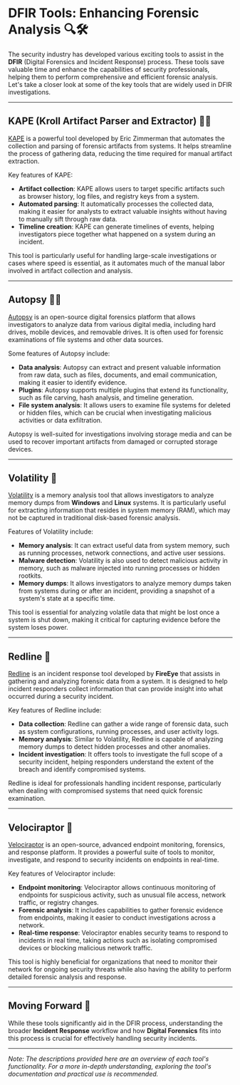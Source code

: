 # DFIR Tools: Enhancing Forensic Analysis 🔍🛠️
The security industry has developed various exciting tools to assist in the **DFIR** (Digital Forensics and Incident Response) process. These tools save valuable time and enhance the capabilities of security professionals, helping them to perform comprehensive and efficient forensic analysis. Let's take a closer look at some of the key tools that are widely used in DFIR investigations.

---

## KAPE (Kroll Artifact Parser and Extractor) 🧑‍💻

[KAPE](https://www.kroll.com/en/insights/publications/cyber/kroll-artifact-parser-extractor-kape) is a powerful tool developed by Eric Zimmerman that automates the collection and parsing of forensic artifacts from systems. It helps streamline the process of gathering data, reducing the time required for manual artifact extraction. 

Key features of KAPE:
- **Artifact collection**: KAPE allows users to target specific artifacts such as browser history, log files, and registry keys from a system. 
- **Automated parsing**: It automatically processes the collected data, making it easier for analysts to extract valuable insights without having to manually sift through raw data.
- **Timeline creation**: KAPE can generate timelines of events, helping investigators piece together what happened on a system during an incident.

This tool is particularly useful for handling large-scale investigations or cases where speed is essential, as it automates much of the manual labor involved in artifact collection and analysis.

---

## Autopsy 🕵️‍♂️

[Autopsy](https://www.sleuthkit.org/autopsy/) is an open-source digital forensics platform that allows investigators to analyze data from various digital media, including hard drives, mobile devices, and removable drives. It is often used for forensic examinations of file systems and other data sources.

Some features of Autopsy include:
- **Data analysis**: Autopsy can extract and present valuable information from raw data, such as files, documents, and email communication, making it easier to identify evidence.
- **Plugins**: Autopsy supports multiple plugins that extend its functionality, such as file carving, hash analysis, and timeline generation.
- **File system analysis**: It allows users to examine file systems for deleted or hidden files, which can be crucial when investigating malicious activities or data exfiltration.

Autopsy is well-suited for investigations involving storage media and can be used to recover important artifacts from damaged or corrupted storage devices.

---

## Volatility 🧠

[Volatility](https://volatilityfoundation.org/) is a memory analysis tool that allows investigators to analyze memory dumps from **Windows** and **Linux** systems. It is particularly useful for extracting information that resides in system memory (RAM), which may not be captured in traditional disk-based forensic analysis.

Features of Volatility include:
- **Memory analysis**: It can extract useful data from system memory, such as running processes, network connections, and active user sessions.
- **Malware detection**: Volatility is also used to detect malicious activity in memory, such as malware injected into running processes or hidden rootkits.
- **Memory dumps**: It allows investigators to analyze memory dumps taken from systems during or after an incident, providing a snapshot of a system's state at a specific time.

This tool is essential for analyzing volatile data that might be lost once a system is shut down, making it critical for capturing evidence before the system loses power.

---

## Redline 🔴

[Redline](https://www.fireeye.com/products/redline.html) is an incident response tool developed by **FireEye** that assists in gathering and analyzing forensic data from a system. It is designed to help incident responders collect information that can provide insight into what occurred during a security incident.

Key features of Redline include:
- **Data collection**: Redline can gather a wide range of forensic data, such as system configurations, running processes, and user activity logs.
- **Memory analysis**: Similar to Volatility, Redline is capable of analyzing memory dumps to detect hidden processes and other anomalies.
- **Incident investigation**: It offers tools to investigate the full scope of a security incident, helping responders understand the extent of the breach and identify compromised systems.

Redline is ideal for professionals handling incident response, particularly when dealing with compromised systems that need quick forensic examination.

---

## Velociraptor 🦖

[Velociraptor](https://www.rapid7.com/products/velociraptor/) is an open-source, advanced endpoint monitoring, forensics, and response platform. It provides a powerful suite of tools to monitor, investigate, and respond to security incidents on endpoints in real-time.

Key features of Velociraptor include:
- **Endpoint monitoring**: Velociraptor allows continuous monitoring of endpoints for suspicious activity, such as unusual file access, network traffic, or registry changes.
- **Forensic analysis**: It includes capabilities to gather forensic evidence from endpoints, making it easier to conduct investigations across a network.
- **Real-time response**: Velociraptor enables security teams to respond to incidents in real time, taking actions such as isolating compromised devices or blocking malicious network traffic.

This tool is highly beneficial for organizations that need to monitor their network for ongoing security threats while also having the ability to perform detailed forensic analysis and response.

---

## Moving Forward 🔄

While these tools significantly aid in the DFIR process, understanding the broader **Incident Response** workflow and how **Digital Forensics** fits into this process is crucial for effectively handling security incidents.

---

*Note: The descriptions provided here are an overview of each tool's functionality. For a more in-depth understanding, exploring the tool's documentation and practical use is recommended.*
